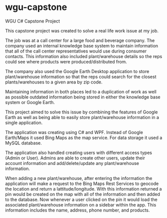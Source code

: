 # wgu-capstone
WGU C# Capstone Project

This capstone project was created to solve a real life work issue at my job.

The job was at a call center for a large food and beverage company. The company used an internal knowledge base system to maintain information that all of the call center representatives would use during consumer contacts. This information also included plant/warehouse details so the reps could see where products were produced/distributed from. 

The company also used the Google Earth Desktop application to store plant/warehouse information so that the reps could search for the closest plants/warehouses to a given area by zip code. 

Maintaining information in both places led to a duplication of work as well as possible outdated information being stored in either the knowledge base system or Google Earth. 

This project aimed to solve this issue by combining the features of Google Earth as well as being able to easily store plant/warehouse information in a single application. 

The application was creating using C# and WPF. Instead of Google Earth/Maps it used Bing Maps as the map service. For data storage it used a MySQL database. 

The application also handled creating users with different access types (Admin or User). Admins are able to create other users, update their account information and add/delete/update any plant/warehouse information. 

When adding a new plant/warehouse, after entering the information the application will make a request to the Bing Maps Rest Services to geocode the location and return a lattitude/longitude. With this information returned a pin would be created on the map with all of the information and then added to the database. Now whenever a user clicked on the pin it would load the associated plant/warehouse information on a sidebar within the app. This information includes the name, address, phone number, and products. 

